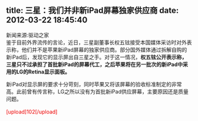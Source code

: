 title: 三星：我们并非新iPad屏幕独家供应商
date: 2012-03-22 18:45:40
---

<p style="margin-top:0px;margin-bottom:1em;padding-top:0px;padding-right:0px;padding-bottom:0px;padding-left:0px;">
	新闻来源:驱动之家<br style="margin-top:0px;margin-right:0px;margin-bottom:0px;margin-left:0px;padding-top:0px;padding-right:0px;padding-bottom:0px;padding-left:0px;" />
鉴于目前外界流传的言论，近日，三星副董事长权五铉接受本国媒体采访时对外表示称，他们并不是苹果新iPad屏幕的独家供应商。部分国外媒体通过拆解自购的新iPad后，发现它的显示屏出自三星之手。对于这一情况，<strong style="margin-top:0px;margin-right:0px;margin-bottom:0px;margin-left:0px;padding-top:0px;padding-right:0px;padding-bottom:0px;padding-left:0px;">权五铉公开表示称，三星只不过承担了首批新iPad的屏幕代工，之后苹果将在另一批次的新iPad中采用的LG的Retina显示面板。</strong>
</p>
<p style="margin-top:0px;margin-bottom:1em;padding-top:0px;padding-right:0px;padding-bottom:0px;padding-left:0px;">
	新iPad对显示屏的要求十分苛刻，同时苹果又将该屏幕的验收标准制定的非常高。此前曾有传言称，LG之所以没有为首批新iPad供应屏幕，主要原因还是质量问题。<br style="margin-top:0px;margin-right:0px;margin-bottom:0px;margin-left:0px;padding-top:0px;padding-right:0px;padding-bottom:0px;padding-left:0px;" />
<br style="margin-top:0px;margin-right:0px;margin-bottom:0px;margin-left:0px;padding-top:0px;padding-right:0px;padding-bottom:0px;padding-left:0px;" />
<a href="http://news.mydrivers.com/Img/20120322/2012032204534532.jpg" style="margin-top:0px;margin-right:0px;margin-bottom:0px;margin-left:0px;padding-top:0px;padding-right:0px;padding-bottom:0px;padding-left:0px;color:#EE0000;text-decoration:none;">[upload]102[/upload]</a>
</p>
